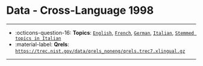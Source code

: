 # Data - Cross-Language 1998 



---

- :octicons-question-16: **Topics**: [`English`](https://trec.nist.gov/data/topics_noneng/CL.topics.026-053.english.gz), [`French`](https://trec.nist.gov/data/topics_noneng/CL.topics.026-053.french.gz), [`German`](https://trec.nist.gov/data/topics_noneng/CL.topics.026-053.german.gz), [`Italian`](https://trec.nist.gov/data/topics_noneng/CL.topics.026-053.italian.gz), [`Stemmed topics in Italian`](https://trec.nist.gov/data/topics_noneng/CL.topics.026-053.italian_stemmed)
- :material-label: **Qrels**: [`https://trec.nist.gov/data/qrels_noneng/qrels.trec7.xlingual.gz`](https://trec.nist.gov/data/qrels_noneng/qrels.trec7.xlingual.gz)


---


